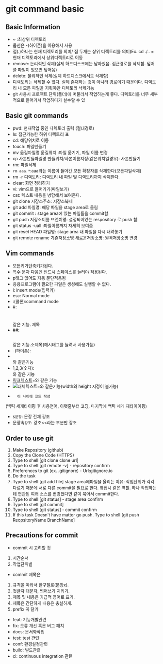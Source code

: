 # git command basic

## Basic Information
- ~ :최상위 디렉토리
- 옵션은 -(하이픈)을 이용해서 사용
- 점(.)하나는 현재 디렉토리를 의미/ 점 두개는 상위 디렉토리를 의미(Ex. cd ./.. = 현재 디렉토리에서 상위디렉토리로 이동
- remove: 논리적인 삭제(실제 하드디스크에는 남아있음. 접근경로를 삭제함. 덮어쓸 파일이 있으면 덮어씀)
- delete: 물리적인 삭제(실제 하드디스크에서도 삭제함)
- 디렉토리는 삭제할 수 없다. 실제 존재하는 것이 아니라 경로이기 때문이다. 디렉토리 내 모든 파일을 지워야만 디렉토리 삭제가능
- git 사용시 프로젝트 단위(폴더)에 머물러서 작업하는게 좋다. 디렉토리를 너무 세부적으로 들어가서 작업하다가 실수할 수 있


## Basic git commands
- pwd: 현재작업 중인 디렉토리 출력 (절대경로)
- ls: 접근가능한 하위 디렉토리 표
- cd: 해당위치로 이동
- touch: 파일만들기
- mv 옮길파일명 옮길위치 :파일 옮기기, 파일 이름 변경
- cp 사본만들파일명 만들위치/사본이름지정(같은위치일경우): 사본만들기
- rm: 파일삭제
- `rm aaa.*`:aaa라는 이름이 들어간 모든 확장자를 삭제한다(모든파일삭제)
- rm -r 디렉토리: 디렉토리 내 파일 및 디렉토리까지 삭제한다.
- clear: 화면 정리하기
- vi: vim으로 들어가기(파일보기)
- cat: 텍스트 내용을 병합해서 보여준다.
- git clone 저장소주소: 저장소복제
- git add 파일명: 해당 파일을 stage area로 올림
- git commit : stage area에 있는 파일들을 commit함
- git push 저장소이름 브랜치명: 설정되어있는 respository 로 push 함
- git status -uall :파일이름까지 자세히 보여줌
- git reset HEAD 파일명: stage area 내 파일을 다시 내려놓기
- git remote rename 기존저장소명 새로운저장소명: 원격저장소명 변경


## Vim commands

- 모든키가단축키가된다.
- 특수 문자 다음엔 반드시 스페이스를 눌러야 적용된다.
- p태그 없어도 자동 문단적용됨
- 응용프로그램이 필요한 파일은 생성해도 실행할 수 없다.
- i: insert mode(입력키)
- esc: Normal mode
- :(콜론):command mode
- #: <h1></h1>같은 기능. 제목
- ##: <h2></h2>같은 기능.소제목(해시태그를 늘려서 사용가능)
- -(하이픈): <li></li>와 같은기능
- 1,2,3(숫자): <ol></ol>와 같은 기능
- [링크텍스트](링크주소)=<a href=""></a>와 같은 기능
- ![대체텍스트](이미지주소)=<img src="" alt="">와 같은기능(width와 height 지정이 불가능)
- ```사용하는언어
	이 사이에 코드 작성
  ```    
(백틱 세개타이핑 후 사용언어, 아랫줄부터 코딩, 마지막에 백틱 세개 재타이이핑)

- `$문장`: 문장 전체 강조
- 문장속`강조`: 강조<<라는 부분만 강조


## Order to use git

1. Make Repository (github)
2. Copy the Clone Code (HTTPS)
3. Type to shell [git clone clone url]
4. Type to shell [git remote -v] - repository confirm
5. Preferences to git (ex. .gitignore) - Url:gitignore.io
6. Do the task
7. Type to shell [git add file] 
stage area에파일을 올리는 이유: 작업단위가 각각 다르기 때문에 서로 다른 commit을 필요로 한다. 앞접시 같은 역할. 하나 작업하는데 연관된 여러 소스를 변경했다면 같이 묶어서 commit한다. 
8. Type to shell [git status] - stage area confirm
9. Type to shell [git commit]
10. Type to shell [git status] - commit confirm
11. If this task Doesn't have matter go push. Type to shell [git push ReopsitoryName BranchName]




## Precautions for commit

- commit 시 고려할 것
1. 시간순서
2. 작업단위별

- commit 제목은 
1. 규격을 따라서 한구절로(문장x).
2. 첫글자 대문자, 띄어쓰기 지키기.
3. 제목 및 내용은 가급적 영어로 표기.
4. 제목은 간단하게 내용은 충실하게.
5. prefix 꼭 달기
- feat: 기능개발관련
- fix: 오류 개선 혹은 버그 패치
- docs: 문서화작업
- test: test 관련
- conf: 환경설정관련
- build: 빌드관련
- ci: continuous integration 관련


